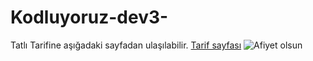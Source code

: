 # Kodluyoruz-dev3-
Tatlı Tarifine aşığadaki sayfadan ulaşılabilir.
<a href="index.html"> Tarif sayfası</a>
<img src="https://picsum.photos/id/237/200/300" alt="Afiyet olsun">
